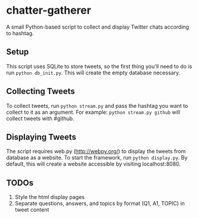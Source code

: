 chatter-gatherer
================

A small Python-based script to collect and display Twitter chats according to hashtag.

## Setup
This script uses SQLite to store tweets, so the first thing you'll need to do is run `python db_init.py`. This will create the empty database necessary.

## Collecting Tweets
To collect tweets, run `python stream.py` and pass the hashtag you want to collect to it as an argument. For example: `python stream.py github` will collect tweets with #github.

## Displaying Tweets
The script requires web.py (http://webpy.org/) to display the tweets from database as a website. To start the framework, run `python display.py`. By default, this will create a website accessible by visiting localhost:8080.

## TODOs
1. Style the html display pages
2. Separate questions, answers, and topics by format (Q1, A1, TOPIC) in tweet content